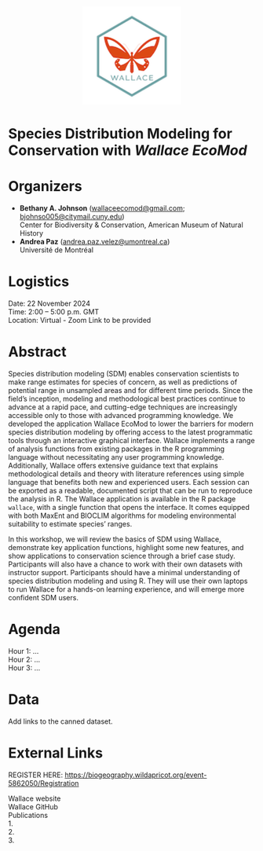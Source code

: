 <div align="center">
	<img src="logo.png" width="200">
</div>

# Species Distribution Modeling for Conservation with *Wallace EcoMod*

# Organizers

-   **Bethany A. Johnson** (wallaceecomod@gmail.com; bjohnso005@citymail.cuny.edu)  
    Center for Biodiversity & Conservation, American Museum of Natural History  
-   **Andrea Paz** (andrea.paz.velez@umontreal.ca)  
    Université de Montréal

# Logistics
Date: 22 November 2024  
Time: 2:00 – 5:00 p.m. GMT  
Location: Virtual - Zoom Link to be provided  

# Abstract
Species distribution modeling (SDM) enables conservation scientists to make range
estimates for species of concern, as well as predictions of potential range in unsampled areas
and for different time periods. Since the field’s inception, modeling and methodological best
practices continue to advance at a rapid pace, and cutting-edge techniques are increasingly
accessible only to those with advanced programming knowledge. We developed the application
Wallace EcoMod to lower the barriers for modern species distribution modeling by offering
access to the latest programmatic tools through an interactive graphical interface. Wallace
implements a range of analysis functions from existing packages in the R programming
language without necessitating any user programming knowledge. Additionally, Wallace offers
extensive guidance text that explains methodological details and theory with literature
references using simple language that benefits both new and experienced users. Each session
can be exported as a readable, documented script that can be run to reproduce the analysis in
R. The Wallace application is available in the R package `wallace`, with a single function that
opens the interface. It comes equipped with both MaxEnt and BIOCLIM algorithms for modeling
environmental suitability to estimate species’ ranges.  

In this workshop, we will review the basics of SDM using Wallace, demonstrate key application
functions, highlight some new features, and show applications to conservation science through
a brief case study. Participants will also have a chance to work with their own datasets with
instructor support. Participants should have a minimal understanding of species distribution
modeling and using R. They will use their own laptops to run Wallace for a hands-on learning
experience, and will emerge more confident SDM users.  

# Agenda
Hour 1: ...  
Hour 2: ...  
Hour 3: ...  

# Data
Add links to the canned dataset.

# External Links

REGISTER HERE: https://biogeography.wildapricot.org/event-5862050/Registration

Wallace website  
Wallace GitHub  
Publications  
1.  
2.   
3.  
